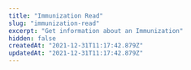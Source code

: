 ```yaml
---
title: "Immunization Read"
slug: "immunization-read"
excerpt: "Get information about an Immunization"
hidden: false
createdAt: "2021-12-31T11:17:42.879Z"
updatedAt: "2021-12-31T11:17:42.879Z"
---
```

